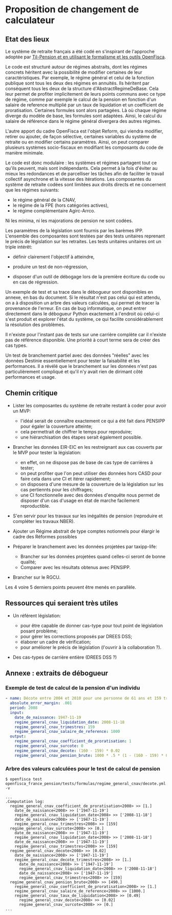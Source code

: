 # Proposition de changement de calculateur

## Etat des lieux

Le système de retraite français a été codé en s'inspirant de l'approche adoptée par [Til-Pension et en utilisant le formalisme et les outils OpenFisca](./README.md).

Le code est structuré autour de régimes abstraits, dont les régimes concrets héritent avec la possibilité de modifier certaines de leur caractéristiques. Par exemple, le régime général et celui de la fonction publique sont tous les deux des régimes en annuités. Ils héritent par conséquent tous les deux de la structure d'AbstractRegimeDeBase. Cela leur permet de profiter implicitement de leurs points communs avec ce type de régime, comme par exemple le calcul de la pension en fonction d'un salaire de reference multiplié par un taux de liquidation et un coefficient de proratisation. Certaines formules sont alors partagées. Là où chaque régime diverge du modèle de base, les formules sont adaptées. Ainsi, le calcul du salaire de référence dans le régime général divergera des autres régimes.

L'autre apport du cadre OpenFisca est l'objet Reform, qui viendra modifier, retirer ou ajouter, de façon sélective, certaines variables du système de retraite ou en modifier certains paramètres. Ainsi, on peut comparer plusieurs systèmes socio-fiscaux en modifiant les composants du code de manière minimale.

Le code est donc modulaire : les systèmes et régimes partagent tout ce qu'ils peuvent, mais sont indépendants. Cela permet à la fois d'éviter au mieux les redondances et de parcelliser les tâches afin de faciliter le travail collectif asynchrone et la vitesse des itérations.
Les composantes du système de retraite codées sont limitées aux droits directs et ne concernent que les régimes suivants:
- le régime général de la CNAV,
- le régime de la FPE (hors catégories actives),
- le régime complémentaire Agirc-Arrco.

Ni les minima, ni les majorations de pension ne sont codées.

Les paramètres de la législation sont fournis par les barèmes IPP.
L'ensemble des composantes sont testées par des tests unitaires reprenant le précis de législation sur les retraites.
Les tests unitaires unitaires ont un triple intérêt:

- définir clairement l'objectif à atteindre,

- produire un test de non-régression,

- disposer d'un outil de débogage lors de la première écriture du code ou en cas de régression.

Un exemple de test et sa trace dans le débogueur sont disponibles en annexe, en bas du document. Si le résultat n'est pas celui qui est attendu, on a à disposition un arbre des valeurs calculées, qui permet de tracer la provenance de l'erreur.
En cas de bug informatique, on peut entrer directement dans le débogueur Python exactement à l'endroit où celui-ci s'est produit et explorer l'état du système, ce qui facilite considérablement la résolution des problèmes.

Il n'existe pour l'instant pas de tests sur une carrière complète car il n'existe pas de référence disponible. Une priorité à court terme sera de créer des cas types.

Un test de branchement partiel avec des données "réelles" avec les données Destinie essentiellement pour tester la faisabilité et les performances.
Il a révélé que le branchement sur les données n'est pas particulièrement compliqué et qu'il n'y avait rien de dirimant côté performances et usage.

## Chemin critique

- Lister les composantes du système de retraite restant à coder pour avoir un MVP:
  - l'idéal serait de connaître exactement ce qui a été fait dans PENSIPP pour égaler la couverture atteinte;
  - cela permettrait de chiffrer le temps pour reproduire;
  - une hiérarchisation des étapes serait également possible.

- Brancher les données EIR-EIC en les restreignant aux cas couverts par le MVP pour tester la législation:
  - en effet, on ne dispose pas de base de cas type de carrières à tester;
  - on peut profiter que l'on peut utiliser des données hors CASD pour faire cela dans une CI et itérer rapidement;
  - on disposera d'une mesure de la couverture de la législation sur les cas pertiennts pour les chiffrages;
  - une CI fonctionnelle avec des données d'enquête nous permet de disposer d'un cas d'usage en état de marche facilement reproductible.

- S'en servir pour les travaux sur les inégalités de pension (reproduire et compléter les travaux NBER).

- Ajouter un Régime abstrait de type comptes notionnels pour élargir le cadre des Réformes possibles

- Préparer le branchement avec les données projetées par taxipp-life:
  - Brancher sur les données projetées quand celles-ci seront de bonne qualité;
  - Comparer avec les résultats obtenus avec PENSIPP.

- Brancher sur le RGCU.

Les 4 voire 5 derniers points peuvent être menés en parallèle.

## Ressources qui seraient très utiles

- Un référent législation:
  - pour être capable de donner cas-type pour tout point de législation posant problème;
  - pour gérer les corrections proposés par DREES DSS;
  - élaborer un cadre de vérification;
  - pour améliorer le précis de législation (l'ouvrir à la collaboration ?).

- Des cas-types de carrière entière (DREES DSS ?)

## Annexe : extraits de débogueur

### Exemple de test de calcul de la pension d'un individu

```yaml
- name: Décote entre 2004 et 2010 pour une personne de 61 ans et 159 trimestres
  absolute_error_margin: .001
  period: 2008
  input:
    date_de_naissance: 1947-11-19
    regime_general_cnav_liquidation_date: 2008-11-18
    regime_general_cnav_trimestres: 159
    regime_general_cnav_salaire_de_reference: 1000
  output:
    regime_general_cnav_coefficient_de_proratisation: 1
    regime_general_cnav_surcote: 0
    regime_general_cnav_decote: (160 - 159) * 0.02
    regime_general_cnav_pension_brute: 1000 * .5 * (1 - (160 - 159) * 0.02)
```

### Arbre des valeurs calculées pour le test de calcul de pension

```shell
$ openfisca test openfisca_france_pension/tests/formulas/regime_general_cnav/decote.yml -v

...
.Computation log:
  regime_general_cnav_coefficient_de_proratisation<2008> >> [1.]
    date_de_naissance<2008> >> ['1947-11-19']
    regime_general_cnav_liquidation_date<2008> >> ['2008-11-18']
    date_de_naissance<2008> >> ['1947-11-19']
    regime_general_cnav_trimestres<2008> >> [159]
  regime_general_cnav_surcote<2008> >> [0.]
    date_de_naissance<2008> >> ['1947-11-19']
    regime_general_cnav_liquidation_date<2008> >> ['2008-11-18']
    date_de_naissance<2008> >> ['1947-11-19']
    regime_general_cnav_trimestres<2008> >> [159]
  regime_general_cnav_decote<2008> >> [0.02]
    date_de_naissance<2008> >> ['1947-11-19']
    regime_general_cnav_decote_trimestres<2008> >> [1.]
      date_de_naissance<2008> >> ['1947-11-19']
      regime_general_cnav_liquidation_date<2008> >> ['2008-11-18']
      date_de_naissance<2008> >> ['1947-11-19']
      regime_general_cnav_trimestres<2008> >> [159]
  regime_general_cnav_pension_brute<2008> >> [490.]
    regime_general_cnav_coefficient_de_proratisation<2008> >> [1.]
    regime_general_cnav_salaire_de_reference<2008> >> [1000.]
    regime_general_cnav_taux_de_liquidation<2008> >> [0.49]
      regime_general_cnav_decote<2008> >> [0.02]
      regime_general_cnav_surcote<2008> >> [0.]
...
```
